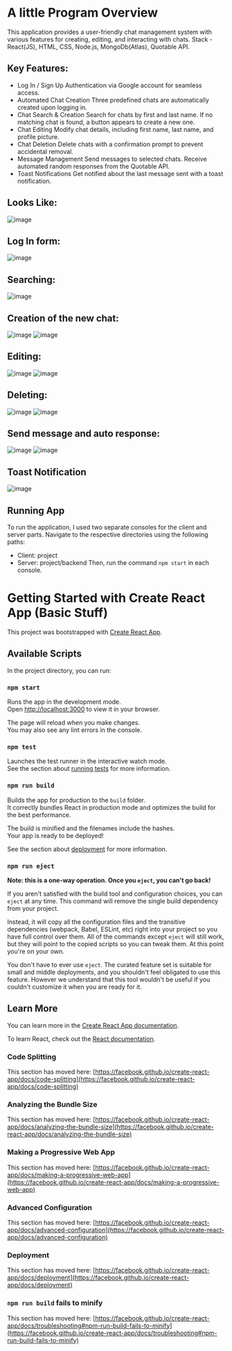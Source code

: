 # A little Program Overview
This application provides a user-friendly chat management system with various features for creating, editing, and interacting with chats. Stack - React(JS), HTML, CSS, Node.js, MongoDb(Atlas), Quotable API.

## Key Features:
- Log In / Sign Up
  Authentication via Google account for seamless access.
- Automated Chat Creation
  Three predefined chats are automatically created upon logging in.
- Chat Search & Creation
  Search for chats by first and last name.
  If no matching chat is found, a button appears to create a new one.
- Chat Editing
  Modify chat details, including first name, last name, and profile picture.
- Chat Deletion
  Delete chats with a confirmation prompt to prevent accidental removal.
- Message Management
  Send messages to selected chats.
  Receive automated random responses from the Quotable API.
- Toast Notifications
  Get notified about the last message sent with a toast notification.

## Looks Like:
![image](https://github.com/user-attachments/assets/8890a5d0-fa89-435b-8c8e-2ded12d6aa8a)

## Log In form:
![image](https://github.com/user-attachments/assets/7ccb079d-d65b-4a68-b6c4-4bbd97e6d896)

## Searching:
 ![image](https://github.com/user-attachments/assets/03117c80-9bb4-4bd7-a119-a1a07bc224ea)

## Creation of the new chat:
![image](https://github.com/user-attachments/assets/62d00991-f13b-47ee-a119-ec5814595e87)
![image](https://github.com/user-attachments/assets/b8c298ee-5b3f-45e1-9e6f-e24541153918)

## Editing:
![image](https://github.com/user-attachments/assets/fddd4e3e-b197-441a-8dbb-0152dd5c8d4e)
![image](https://github.com/user-attachments/assets/20547405-048d-4f14-9f21-45676effafe0)

## Deleting:
![image](https://github.com/user-attachments/assets/236a7d43-db70-4b23-86f9-89c06fcf6d7b)
![image](https://github.com/user-attachments/assets/6e3c41af-0f13-482a-a8df-2b2c92c42e76)

## Send message and auto response:
![image](https://github.com/user-attachments/assets/c2b65467-cd61-460e-bd84-cc825a3e17e2)
![image](https://github.com/user-attachments/assets/af201410-8f76-484b-b0ce-dd1bc4b0a474)

## Toast Notification
![image](https://github.com/user-attachments/assets/6c6eea57-7b59-4ea2-8949-3054b51fe6fd)

## Running App
To run the application, I used two separate consoles for the client and server parts. Navigate to the respective directories using the following paths:
- Client: project
- Server: project/backend
Then, run the command `npm start` in each console.

# Getting Started with Create React App (Basic Stuff)

This project was bootstrapped with [Create React App](https://github.com/facebook/create-react-app).

## Available Scripts

In the project directory, you can run:

### `npm start`

Runs the app in the development mode.\
Open [http://localhost:3000](http://localhost:3000) to view it in your browser.

The page will reload when you make changes.\
You may also see any lint errors in the console.

### `npm test`

Launches the test runner in the interactive watch mode.\
See the section about [running tests](https://facebook.github.io/create-react-app/docs/running-tests) for more information.

### `npm run build`

Builds the app for production to the `build` folder.\
It correctly bundles React in production mode and optimizes the build for the best performance.

The build is minified and the filenames include the hashes.\
Your app is ready to be deployed!

See the section about [deployment](https://facebook.github.io/create-react-app/docs/deployment) for more information.

### `npm run eject`

**Note: this is a one-way operation. Once you `eject`, you can't go back!**

If you aren't satisfied with the build tool and configuration choices, you can `eject` at any time. This command will remove the single build dependency from your project.

Instead, it will copy all the configuration files and the transitive dependencies (webpack, Babel, ESLint, etc) right into your project so you have full control over them. All of the commands except `eject` will still work, but they will point to the copied scripts so you can tweak them. At this point you're on your own.

You don't have to ever use `eject`. The curated feature set is suitable for small and middle deployments, and you shouldn't feel obligated to use this feature. However we understand that this tool wouldn't be useful if you couldn't customize it when you are ready for it.

## Learn More

You can learn more in the [Create React App documentation](https://facebook.github.io/create-react-app/docs/getting-started).

To learn React, check out the [React documentation](https://reactjs.org/).

### Code Splitting

This section has moved here: [https://facebook.github.io/create-react-app/docs/code-splitting](https://facebook.github.io/create-react-app/docs/code-splitting)

### Analyzing the Bundle Size

This section has moved here: [https://facebook.github.io/create-react-app/docs/analyzing-the-bundle-size](https://facebook.github.io/create-react-app/docs/analyzing-the-bundle-size)

### Making a Progressive Web App

This section has moved here: [https://facebook.github.io/create-react-app/docs/making-a-progressive-web-app](https://facebook.github.io/create-react-app/docs/making-a-progressive-web-app)

### Advanced Configuration

This section has moved here: [https://facebook.github.io/create-react-app/docs/advanced-configuration](https://facebook.github.io/create-react-app/docs/advanced-configuration)

### Deployment

This section has moved here: [https://facebook.github.io/create-react-app/docs/deployment](https://facebook.github.io/create-react-app/docs/deployment)

### `npm run build` fails to minify

This section has moved here: [https://facebook.github.io/create-react-app/docs/troubleshooting#npm-run-build-fails-to-minify](https://facebook.github.io/create-react-app/docs/troubleshooting#npm-run-build-fails-to-minify)
